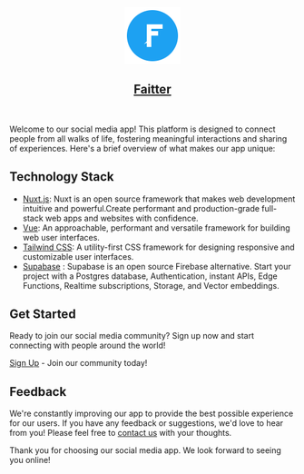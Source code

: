 <p align="center">
<img src="./public/logo.svg" width="100"/>
</p>

<h2 align="center">
<a href="">Faitter</a>
</h2><br>

Welcome to our social media app! This platform is designed to connect people from all walks of life, fostering meaningful interactions and sharing of experiences. Here's a brief overview of what makes our app unique:

## Technology Stack

- [Nuxt.js](https://nextjs.org/): Nuxt is an open source framework that makes web development intuitive and powerful.Create performant and production-grade full-stack web apps and websites with confidence.
- [Vue](https://vuejs.org/): An approachable, performant and versatile framework for building web user interfaces.
- [Tailwind CSS](https://tailwindcss.com/): A utility-first CSS framework for designing responsive and customizable user interfaces.
- [Supabase](https://supabase.com/) : Supabase is an open source Firebase alternative.
  Start your project with a Postgres database, Authentication, instant APIs, Edge Functions, Realtime subscriptions, Storage, and Vector embeddings.

## Get Started

Ready to join our social media community? Sign up now and start connecting with people around the world!

[Sign Up](https://faitter.vercel.com/signup) - Join our community today!

## Feedback

We're constantly improving our app to provide the best possible experience for our users. If you have any feedback or suggestions, we'd love to hear from you! Please feel free to [contact us](#) with your thoughts.

Thank you for choosing our social media app. We look forward to seeing you online!
